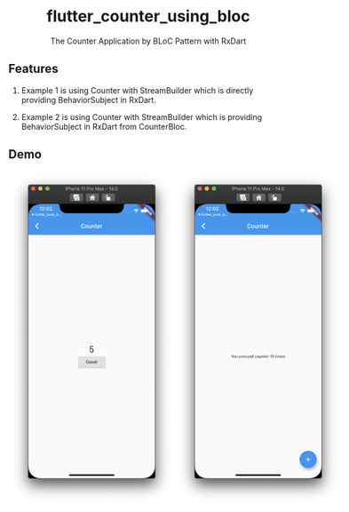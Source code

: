 <h1 align="center">flutter_counter_using_bloc</h1>
<div align="center">
    The Counter Application by BLoC Pattern with RxDart
</div>

## Features

1. Example 1 is using Counter with StreamBuilder which is directly providing BehaviorSubject in RxDart.

2. Example 2 is using Counter with StreamBuilder which is providing BehaviorSubject in RxDart from CounterBloc.

## Demo

<div style="display:flex" align="center">
    <img src="images/1.png" alt="1" width="300"/>
    <img src="images/2.png" alt="2" width="300"/>
</div>
